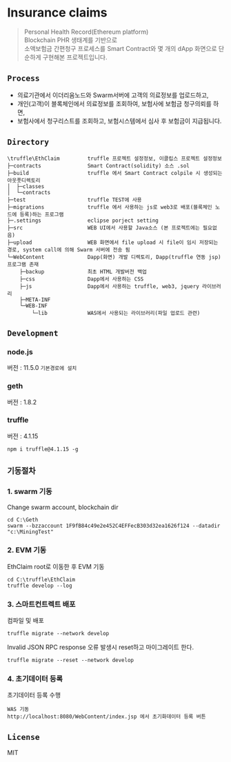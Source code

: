 # Insurance claims

> Personal Health Record(Ethereum  platform)  
> Blockchain PHR 생태계를 기반으로  
> 소액보험금 간편청구 프로세스를 Smart Contract와 몇 개의 dApp 화면으로 단순하게 구현해본 프로젝트입니다.

## `Process`

- 의료기관에서 이더리움노드와 Swarm서버에 고객의 의료정보를 업로드하고,  
- 개인(고객)이 블록체인에서 의료정보를 조회하여, 보험사에 보험금 청구의뢰를 하면,  
- 보험사에서 청구리스트를 조회하고, 보험시스템에서 심사 후 보험금이 지급됩니다.  

## `Directory`

```text
\truffle\EthClaim         truffle 프로젝트 설정정보, 이클립스 프로젝트 설정정보  
├─contracts               Smart Contract(solidity) 소스 .sol  
├─build                   truffle 에서 Smart Contract colpile 시 생성되는 아웃풋디렉토리  
│  ├─classes  
│  └─contracts  
├─test                    truffle TEST에 사용  
├─migrations              truffle 에서 사용하는 js로 web3로 배포(블록체인 노드에 등록)하는 프로그램  
├─.settings               eclipse porject setting  
├─src                     WEB UI에서 사용할 Java소스 (본 프로젝트에는 필요없음)  
├─upload                  WEB 화면에서 file upload 시 file이 임시 저장되는 경로, system call에 의해 Swarm 서버에 전송 됨  
└─WebContent              Dapp(화면) 개발 디렉토리, Dapp(truffle 연동 jsp)프로그램 존재  
    ├─backup              최초 HTML 개발버전 백업  
    ├─css                 Dapp에서 사용하는 CSS  
    ├─js                  Dapp에서 사용하는 truffle, web3, jquery 라이브러리  
    ├─META-INF
    └─WEB-INF
        └─lib             WAS에서 사용되는 라이브러리(파일 업로드 관련)  
```

## `Development`

### node.js

버전 : 11.5.0  `기본경로에 설치`  

### geth

버전 : 1.8.2  

### truffle

버전 : 4.1.15

```text
npm i truffle@4.1.15 -g
```

## `기동절차`

### 1. swarm 기동

Change swarm account, blockchain dir

```text
cd C:\Geth
swarm --bzzaccount 1F9fB84c49e2e452C4EFFecB303d32ea1626f124 --datadir "c:\MiningTest"
```

### 2. EVM 기동

EthClaim root로 이동한 후 EVM 기동

```text
cd C:\truffle\EthClaim  
truffle develop --log
```

### 3. 스마트컨트렉트 배포

컴파일 및 배포

```text
truffle migrate --network develop
```

Invalid JSON RPC response 오류 발생시 reset하고 마이그레이트 한다.

```text
truffle migrate --reset --network develop
```

### 4. 초기데이터 등록

초기데이터 등록 수행

```text
WAS 기동
http://localhost:8080/WebContent/index.jsp 에서 초기화데이터 등록 버튼
```

## `License`

MIT
